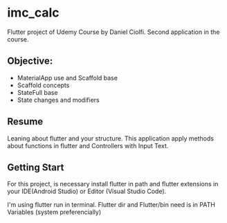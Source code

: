 # imc_calc

Flutter project of Udemy Course by Daniel Ciolfi.
Second application in the course.

## Objective:
- MaterialApp use and Scaffold base
- Scaffold concepts 
- StateFull base
- State changes and modifiers

## Resume
  Leaning about flutter and your structure. This application apply methods
  about functions in flutter and Controllers with Input Text. 
  
## Getting Start
  For this project, is necessary install flutter in path and flutter 
  extensions in your IDE(Android Studio) or Editor (Visual Studio Code).
  
  I'm using flutter run in terminal. Flutter dir and Flutter/bin need is
  in PATH Variables (system preferencially)
